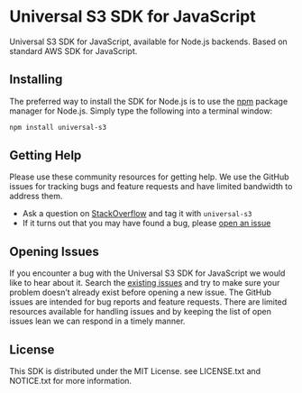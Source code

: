 # Universal S3 SDK for JavaScript
Universal S3 SDK for JavaScript, available for Node.js backends. 
Based on standard AWS SDK for JavaScript.

## Installing
The preferred way to install the SDK for Node.js is to use the
[npm](http://npmjs.org) package manager for Node.js. Simply type the following
into a terminal window:

```sh
npm install universal-s3
```

## Getting Help
Please use these community resources for getting help. We use the GitHub issues for tracking bugs and feature requests and have limited bandwidth to address them.

 * Ask a question on [StackOverflow](https://stackoverflow.com/) and tag it with `universal-s3`
 * If it turns out that you may have found a bug, please [open an issue](https://github.com/devron1n/universal-s3/issues/new)

## Opening Issues
If you encounter a bug with the Universal S3 SDK for JavaScript we would like to hear
about it. Search the [existing issues](https://github.com/devron1n/universal-s3/issues)
and try to make sure your problem doesn’t already exist before opening a new
issue. 
The GitHub issues are intended for bug reports and feature requests. There are limited resources available for handling issues and by
keeping the list of open issues lean we can respond in a timely manner.

## License
This SDK is distributed under the MIT License.
see LICENSE.txt and NOTICE.txt for more information.
